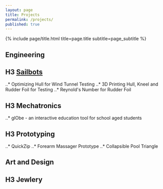 ```yaml
---
layout: page
title: Projects
permalink: /projects/
published: true
---
```


<div class="page" markdown="1">

{% include page/title.html title=page.title subtitle=page_subtitle %}
## Engineering

## H3 [Sailbots](https://ubcsailbot.org/)
..* Optimizing Hull for Wind Tunnel Testing
..* 3D Printing Hull, Kneel and Rudder Foil for Testing
..* Reynold's Number for Rudder Foil

## H3 Mechatronics
..* glObe - an interactive education tool for school aged students

## H3 Prototyping
..* QuickZip
..* Forearm Massager Prototype
..* Collapsible Pool Triangle

## Art and Design

## H3 Jewlery

</div>
